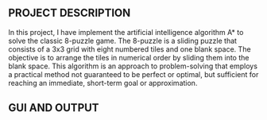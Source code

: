 ## PROJECT DESCRIPTION

In this project, I have implement the artificial intelligence algorithm A* to solve the classic 8-puzzle game. The 8-puzzle is a sliding puzzle that consists of a 3x3 grid with eight numbered tiles and one blank space. The objective is to arrange the tiles in numerical order by sliding them into the blank space.
This algorithm is an approach to problem-solving that employs a practical method not guaranteed to be perfect or optimal, but sufficient for reaching an immediate, short-term goal or approximation.

## GUI AND OUTPUT

